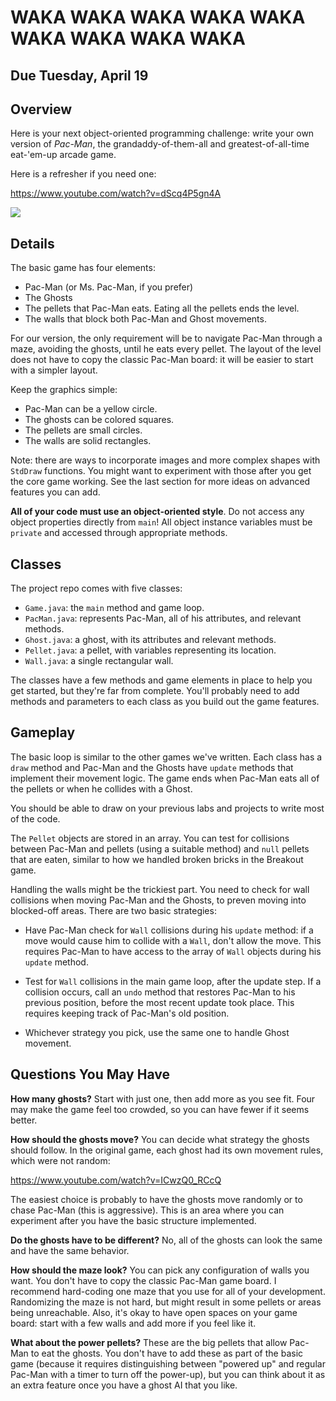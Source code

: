 # WAKA WAKA WAKA WAKA WAKA WAKA WAKA WAKA WAKA

## Due Tuesday, April 19


## Overview

Here is your next object-oriented programming challenge: write your own version of *Pac-Man*, the grandaddy-of-them-all and greatest-of-all-time eat-'em-up arcade game.

Here is a refresher if you need one:

https://www.youtube.com/watch?v=dScq4P5gn4A

![](http://www.playthepast.org/wp-content/uploads/2011/10/636x460design_01.jpg)

## Details

The basic game has four elements:

- Pac-Man (or Ms. Pac-Man, if you prefer)
- The Ghosts
- The pellets that Pac-Man eats. Eating all the pellets ends the level.
- The walls that block both Pac-Man and Ghost movements.

For our version, the only requirement will be to navigate Pac-Man through a maze, avoiding the ghosts, until he eats every pellet. The layout of the level does not have to copy the classic Pac-Man board: it will be easier to start with a simpler layout.

Keep the graphics simple:

- Pac-Man can be a yellow circle.
- The ghosts can be colored squares.
- The pellets are small circles.
- The walls are solid rectangles.

Note: there are ways to incorporate images and more complex shapes with `StdDraw` functions. You might want to experiment with those after you get the core game working. See the last section for more ideas on advanced features you can add.

**All of your code must use an object-oriented style**. Do not access any object properties directly from `main`! All object instance variables must be `private` and accessed through appropriate methods.

## Classes

The project repo comes with five classes:

- `Game.java`: the `main` method and game loop.
- `PacMan.java`: represents Pac-Man, all of his attributes, and relevant methods.
- `Ghost.java`: a ghost, with its attributes and relevant methods.
- `Pellet.java`: a pellet, with variables representing its location.
- `Wall.java`: a single rectangular wall.

The classes have a few methods and game elements in place to help you get started, but they're far from complete. You'll probably need to add methods and parameters to each class as you build out the game features.

## Gameplay

The basic loop is similar to the other games we've written. Each class has a `draw` method and Pac-Man and the Ghosts have `update` methods that implement their movement logic. The game ends when Pac-Man eats all of the pellets or when he collides with a Ghost.

You should be able to draw on your previous labs and projects to write most of the code.

The `Pellet` objects are stored in an array. You can test for collisions between Pac-Man and pellets (using a suitable method) and `null` pellets that are eaten, similar to how we handled broken bricks in the Breakout game.

Handling the walls might be the trickiest part. You need to check for wall collisions when moving Pac-Man and the Ghosts, to preven moving into blocked-off areas. There are two basic strategies:

- Have Pac-Man check for `Wall` collisions during his `update` method: if a move would cause him to collide with a `Wall`, don't allow the move. This requires Pac-Man to have access to the array of `Wall` objects during his `update` method.

- Test for `Wall` collisions in the main game loop, after the update step. If a collision occurs, call an `undo` method that restores Pac-Man to his previous position, before the most recent update took place. This requires keeping track of Pac-Man's old position.

- Whichever strategy you pick, use the same one to handle Ghost movement.

## Questions You May Have

**How many ghosts?** Start with just one, then add more as you see fit. Four may make the game feel too crowded, so you can have fewer if it seems better.

**How should the ghosts move?** You can decide what strategy the ghosts should follow. In the original game, each ghost had its own movement rules, which were not random:

https://www.youtube.com/watch?v=ICwzQ0_RCcQ

The easiest choice is probably to have the ghosts move randomly or to chase Pac-Man (this is aggressive). This is an area where you can experiment after you have the basic structure implemented.

**Do the ghosts have to be different?** No, all of the ghosts can look the same and have the same behavior.

**How should the maze look?** You can pick any configuration of walls you want. You don't have to copy the classic Pac-Man game board. I recommend hard-coding one maze that you use for all of your development. Randomizing the maze is not hard, but might result in some pellets or areas being unreachable. Also, it's okay to have open spaces on your game board: start with a few walls and add more if you feel like it.

**What about the power pellets?** These are the big pellets that allow Pac-Man to eat the ghosts. You don't have to add these as part of the basic game (because it requires distinguishing between "powered up" and regular Pac-Man with a timer to turn off the power-up), but you can think about it as an extra feature once you have a ghost AI that you like.
